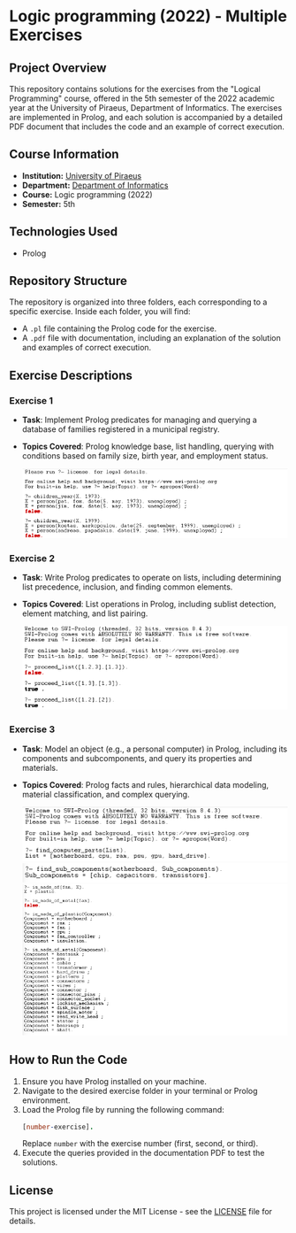 # Logic programming (2022) - Multiple Exercises

## Project Overview

This repository contains solutions for the exercises from the "Logical Programming" course, offered in the 5th semester of the 2022 academic year at the University of Piraeus, Department of Informatics. The exercises are implemented in Prolog, and each solution is accompanied by a detailed PDF document that includes the code and an example of correct execution.

## Course Information
- **Institution:** [University of Piraeus](https://www.unipi.gr/en/)
- **Department:** [Department of Informatics](https://cs.unipi.gr/en/)
- **Course:** Logic programming (2022)
- **Semester:** 5th

## Technologies Used

- Prolog

## Repository Structure

The repository is organized into three folders, each corresponding to a specific exercise. Inside each folder, you will find:

- A `.pl` file containing the Prolog code for the exercise.
- A `.pdf` file with documentation, including an explanation of the solution and examples of correct execution.

## Exercise Descriptions

### Exercise 1
- **Task**: Implement Prolog predicates for managing and querying a database of families registered in a municipal registry.
- **Topics Covered**: Prolog knowledge base, list handling, querying with conditions based on family size, birth year, and employment status.

   ![First exercise](./images/first-exercise.png)

### Exercise 2
- **Task**: Write Prolog predicates to operate on lists, including determining list precedence, inclusion, and finding common elements.
- **Topics Covered**: List operations in Prolog, including sublist detection, element matching, and list pairing.

   ![Second Exercise](./images/second-exercise.png)

### Exercise 3
- **Task**: Model an object (e.g., a personal computer) in Prolog, including its components and subcomponents, and query its properties and materials.
- **Topics Covered**: Prolog facts and rules, hierarchical data modeling, material classification, and complex querying.

   ![Third Exercise 1](./images/third-exercise-1.png)
   ![Third Exercise 2](./images/third-exercise-2.png)
   ![Third Exercise 3](./images/third-exercise-3.png)

## How to Run the Code

1. Ensure you have Prolog installed on your machine.
2. Navigate to the desired exercise folder in your terminal or Prolog environment.
3. Load the Prolog file by running the following command:
   ```prolog
   [number-exercise].
   ```
   Replace `number` with the exercise number (first, second, or third).
4. Execute the queries provided in the documentation PDF to test the solutions.

## License

This project is licensed under the MIT License - see the [LICENSE](./LICENSE) file for details.
